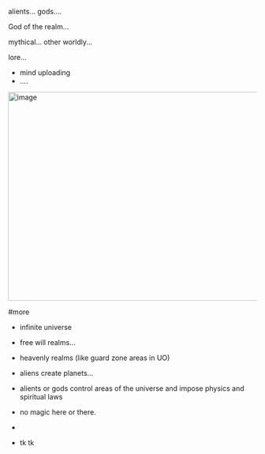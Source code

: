 alients... gods....


God of the realm...

mythical... other worldly...

lore...
- mind uploading
- ....



<img width="553" height="423" alt="image" src="https://github.com/user-attachments/assets/ce66a45f-9975-442c-9773-a75f770c0667" />


#more

- infinite universe
- free will realms...
- heavenly realms (like guard zone areas in UO)

- aliens create planets...

- alients or gods control areas of the universe and impose physics and spiritual laws
 - no magic here or there.
 - 

- tk tk 
